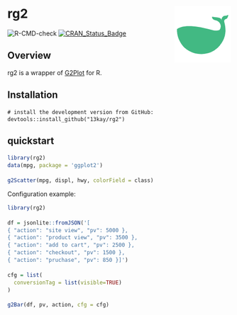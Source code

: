 # rg2 <img src="man/figures/whale.128.png" align="right" width="128" />

![R-CMD-check](https://github.com/13kay/rg2/workflows/R-CMD-check/badge.svg)
[![CRAN\_Status\_Badge](https://www.r-pkg.org/badges/version/rg2)](https://cran.r-project.org/package=rg2)

## Overview

rg2 is a wrapper of [G2Plot](https://g2plot.antv.vision/) for R.

## Installation

```
# install the development version from GitHub:
devtools::install_github("13kay/rg2")
```

## quickstart

``` r
library(rg2)
data(mpg, package = 'ggplot2')

g2Scatter(mpg, displ, hwy, colorField = class)
```

Configuration example:

```r
library(rg2)

df = jsonlite::fromJSON('[
{ "action": "site view", "pv": 5000 },
{ "action": "product view", "pv": 3500 },
{ "action": "add to cart", "pv": 2500 },
{ "action": "checkout", "pv": 1500 },
{ "action": "pruchase", "pv": 850 }]')

cfg = list(
  conversionTag = list(visible=TRUE)
)

g2Bar(df, pv, action, cfg = cfg)
```
